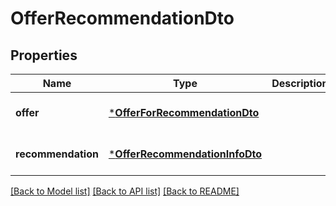 # OfferRecommendationDto

## Properties
Name | Type | Description | Notes
------------ | ------------- | ------------- | -------------
**offer** | [***OfferForRecommendationDto**](OfferForRecommendationDTO.md) |  | [optional] [default to null]
**recommendation** | [***OfferRecommendationInfoDto**](OfferRecommendationInfoDTO.md) |  | [optional] [default to null]

[[Back to Model list]](../README.md#documentation-for-models) [[Back to API list]](../README.md#documentation-for-api-endpoints) [[Back to README]](../README.md)


